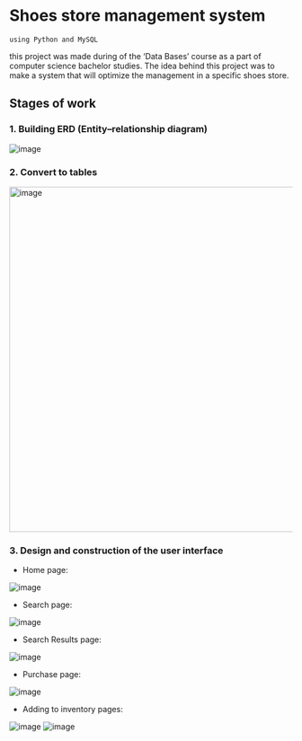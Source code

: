 
# Shoes store management system 
    using Python and MySQL

this project was made during of the ‘Data Bases’ course as a part of computer science bachelor studies.
The idea behind this project was to make a system that will optimize the management in a specific shoes store.


## Stages of work
### 1. Building ERD (Entity–relationship diagram)
![image](https://user-images.githubusercontent.com/76396600/169877238-9e87acc5-4560-41db-b0dd-19bb2d1135b1.png)

### 2. Convert to tables
<img width="615" alt="image" src="https://user-images.githubusercontent.com/76396600/169877665-956954c6-9cfa-4fee-8991-d093a439b820.png">

### 3. Design and construction of the user interface
* Home page:

![image](https://user-images.githubusercontent.com/76396600/169878054-a38029fa-17ac-4ec2-b243-d42baa8468f1.png)

* Search page:

![image](https://user-images.githubusercontent.com/76396600/169878164-ba7ffe3b-96ba-439d-8898-7b17951bc2ef.png)

* Search Results page:

![image](https://user-images.githubusercontent.com/76396600/169878291-cf317d92-6229-4574-b705-272c6d04119f.png)

* Purchase page:

![image](https://user-images.githubusercontent.com/76396600/169878348-ad22f52c-d8ba-486c-a8e7-c87baf5a34db.png)

* Adding to inventory pages:

![image](https://user-images.githubusercontent.com/76396600/169878393-a746fc26-b861-48bd-93de-e8a94d468603.png)
![image](https://user-images.githubusercontent.com/76396600/169878451-1277ece0-811d-4329-b2a5-66a8c06b2d02.png)


